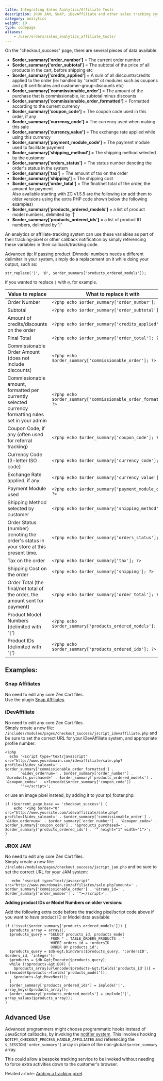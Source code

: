 ```yaml
---
title: Integrating Sales Analytics/Affiliate Tools
description: JROX JAM, SNAP, iDevAffiliate and other sales tracking systems 
category: analytics
weight: 10
type: codepage
aliases:
    - /user/orders/sales_analytics_affiliate_tools/
---
```


On the "checkout_success" page, there are several pieces of data available:  

*   **$order_summary['order_number']** = The current order number
*   **$order_summary['order_subtotal']** = The subtotal of the price of all products in the cart, before shipping etc
*   **$order_summary['credits_applied']** = A sum of all discounts/credits applied to the order (ie: handled by "credit" ot modules such as coupons and gift certificates and customer-group-discounts etc)
*   **$order_summary['commissionable_order']** = The amount of the purchase that is commissionable, ie: subtotal minus discounts
*   **$order_summary['commissionable_order_formatted']** = Formatted according to the current currency
*   **$order_summary['coupon_code']** = The coupon code used in this order, if any
*   **$order_summary['currency_code']** = The currency used when making this sale
*   **$order_summary['currency_value']** = The exchange rate applied while using this currency
*   **$order_summary['payment_module_code']** = The payment module used to facilitate payment
*   **$order_summary['shipping_method']** = The shipping method selected by the customer
*   **$order_summary['orders_status']** = The status number denoting the order's status in the system
*   **$order_summary['tax']** = The amount of tax on the order
*   **$order_summary['shipping']** = The shipping cost
*   **$order_summary['order_total']** = The final/net total of the order, the amount for payment  
    Also available starting with ZC v1.5.5 are the following (or add them to older versions using the extra PHP code shown below the following examples)
*   **$order_summary['products_ordered_models']** = a list of product model numbers, delimited by '|'
*   **$order_summary['products_ordered_ids']** = a list of product ID numbers, delimited by '|'

An analytics or affiliate-tracking system can use these variables as part of their tracking-pixel or other callback notification by simply referencing these variables in their callback/tracking code.  

Advanced tip: If passing product ID/model numbers needs a different delimiter in your system, simply do a replacement on it while doing your output, such as: 

```
str_replace('|', '@', $order_summary['products_ordered_models']);
```
if you wanted to replace `|` with `@`, for example.


Value to replace | What to replace it with
-----------------|------------------------
Order Number|`<?php echo $order_summary['order_number']; ?>`
Subtotal|`<?php echo $order_summary['order_subtotal']; ?>`
Amount of credits/discounts on the order|`<?php echo $order_summary['credits_applied']; ?>`
Final Total|`<?php echo $order_summary['order_total']; ?>`
Commissionable Order Amount (does not include discounts)|`<?php echo $order_summary['commissionable_order']; ?>`
Commissionable amount, formatted per currently selected currency formatting rules set in your admin|`<?php echo $order_summary['commissionable_order_formatted']; ?>`
Coupon Code, if any (often used for referral tracking)|`<?php echo $order_summary['coupon_code']; ?>`
Currency Code (3-letter ISO code)|`<?php echo $order_summary['currency_code']; ?>`
Exchange Rate applied, if any|`<?php echo $order_summary['currency_value']; ?>`
Payment Module used|`<?php echo $order_summary['payment_module_code']; ?>`
Shipping Method selected by customer|`<?php echo $order_summary['shipping_method']; ?>`
Order Status (number) denoting the order's status in your store at this present time.|`<?php echo $order_summary['orders_status']; ?>`
Tax on the order|`<?php echo $order_summary['tax']; ?>`
Shipping Cost on the order|`<?php echo $order_summary['shipping']; ?>`
Order Total (the final/net total of the order, the amount sent for payment)|`<?php echo $order_summary['order_total']; ?>`
Product Model Numbers (delimited with '`\|`')|`<?php echo $order_summary['products_ordered_models']; ?>`
Product IDs (delimited with '`\|`')|`<?php echo $order_summary['products_ordered_ids']; ?>`


## Examples:  

### Snap Affiliates
No need to edit any core Zen Cart files.  
Use the plugin [Snap Affiliates](https://www.zen-cart.com/downloads.php?do=file&id=1635). 

### iDevAffiliate  
No need to edit any core Zen Cart files.  
Simply create a new file: `/includes/modules/pages/checkout_success/jscript_idevaffiliate.php` and be sure to set the correct URL for your iDevAffiliate system, and appropriate profile number:

```
<?php
  echo '<script type="text/javascript" src="http://www.yourdomain.com/idevaffiliate/sale.php?profile=1&idev_saleamt=' . $order_summary['commissionable_order_formatted'] . 
       '&idev_ordernum=' . $order_summary['order_number'] . '&products_purchased=' . $order_summary['products_ordered_models'] . '&coupon_code=' . urlencode($order_summary['coupon_code']) .
       '"></script>';
```

or use an image pixel instead, by adding it to your tpl_footer.php:

```
if ($current_page_base == 'checkout_success') {
    echo '<img border="0" src="http://www.yoursite.com/idevaffiliate/sale.php?profile=1&idev_saleamt=' . $order_summary['commissionable_order'] . '&idev_ordernum=' . $order_summary['order_number'] . '&coupon_code=' . $order_summary['coupon_code'] . '&products_purchased=' . $order_summary['products_ordered_ids'] . '" height="1" width="1">';
} 
```

### JROX JAM  

No need to edit any core Zen Cart files.  
Simply create a new file: `/includes/modules/pages/checkout_success/jscript_jam.php` and be sure to set the correct URL for your JAM system:

```
   echo '<script type="text/javascript"  src="http://www.yourdomain.com/affiliates/sale.php?amount=' . $order_summary['commissionable_order'] . '&trans_id=' . $order_summary['order_number'] . '"></script>';
```

**Adding product IDs or Model Numbers on older versions:**  

Add the following extra code before the tracking pixel/script code above if you want to have product ID or Model data available:

```
if (!isset($order_summary['products_ordered_models'])) {
  $products_array = array();
  $products_query = "SELECT products_id, products_model
                     FROM " . TABLE_ORDERS_PRODUCTS . "
                     WHERE orders_id = :ordersID
                     ORDER BY products_id";
  $products_query = $db-&gt;bindVars($products_query, ':ordersID', $orders_id, 'integer');
  $products = $db-&gt;Execute($products_query);
  while (!$products-&gt;EOF) {
    $products_array[urlencode($products-&gt;fields['products_id'])] = urlencode($products->fields['products_model']);
    $products-&gt;MoveNext();
  }
  $order_summary['products_ordered_ids'] = implode('|', array_keys($products_array));
  $order_summary['products_ordered_models'] = implode('|', array_values($products_array));
}
```


## Advanced Use  
Advanced programmers might choose programmatic hooks instead of JavaScript callbacks, by invoking the [notifier system](/dev/code/notifiers/). This involves hooking 
`NOTIFY_CHECKOUT_PROCESS_HANDLE_AFFILIATES` and referencing the 
`$_SESSION['order_summary']` array in place of the non-global 
`$order_summary` array.  

This could allow a bespoke tracking service to be invoked without needing to force extra activities down to the customer's browser.  

Related article: [Adding a tracking pixel](/user/template/tracking_pixel/).
